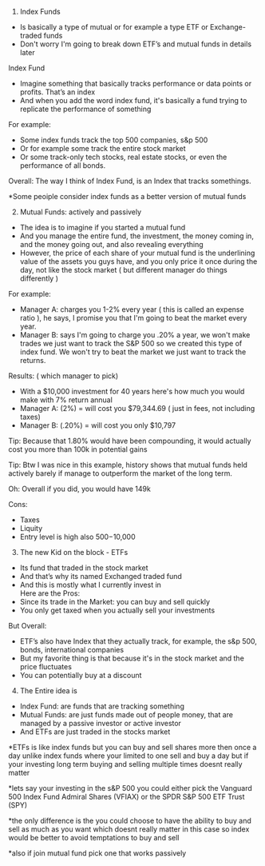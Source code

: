1. Index Funds  
- Is basically a type of mutual or for example a type ETF or Exchange-traded funds  
- Don't worry I'm going to break down ETF’s and mutual funds in details later  
  
Index Fund  
- Imagine something that basically tracks performance or data points or profits. That’s an index  
- And when you add the word index fund, it's basically a fund trying to replicate the performance of something  
  
For example:  
- Some index funds track the top 500 companies, s&p 500  
- Or for example some track the entire stock market  
- Or some track-only tech stocks, real estate stocks, or even the performance of all bonds.  
  
Overall: The way I think of Index Fund, is an Index that tracks somethings.  

*Some peoiple consider index funds as a better version of mutual funds
  
  
2. Mutual Funds: actively and passively  
- The idea is to imagine if you started a mutual fund  
- And you manage the entire fund, the investment, the money coming in, and the money going out, and also revealing everything  
- However, the price of each share of your mutual fund is the underlining value of the assets you guys have, and you only price it once during the day, not like the stock market ( but different manager do things differently )  
  
For example:  
- Manager A: charges you 1-2% every year ( this is called an expense ratio ), he says, I promise you that I'm going to beat the market every year.  
- Manager B: says I'm going to charge you .20% a year, we won't make trades we just want to track the S&P 500 so we created this type of index fund. We won't try to beat the market we just want to track the returns.  
  
Results: ( which manager to pick)  
- With a $10,000 investment for 40 years here's how much you would make with 7% return annual  
- Manager A: (2%) = will cost you $79,344.69 ( just in fees, not including taxes)  
- Manager B: (.20%) = will cost you only $10,797  
  
Tip: Because that 1.80% would have been compounding, it would actually cost you more than 100k in potential gains  
  
Tip: Btw I was nice in this example, history shows that mutual funds held actively barely if manage to outperform the market of the long term.  
  
Oh: Overall if you did, you would have 149k  
  
Cons:  
- Taxes  
- Liquity  
- Entry level is high also $500-$10,000  
  
3. The new Kid on the block - ETFs  
- Its fund that traded in the stock market  
- And that’s why its named Exchanged traded fund  
- And this is mostly what I currently invest in  
Here are the Pros:  
- Since its trade in the Market: you can buy and sell quickly  
- You only get taxed when you actually sell your investments  
  
But Overall:  
- ETF’s also have Index that they actually track, for example, the s&p 500, bonds, international companies  
- But my favorite thing is that because it's in the stock market and the price fluctuates  
- You can potentially buy at a discount  
  
  
4. The Entire idea is  
- Index Fund: are funds that are tracking something  
- Mutual Funds: are just funds made out of people money, that are managed by a passive investor or active investor  
- And ETFs are just traded in the stocks market

*ETFs is like index funds but you can buy and sell shares more then once a day unlike index funds where your limited to one sell and buy a day but if your investing long term buying and selling multiple times doesnt really matter

*lets say your investing in the s&P 500 you could either pick the Vanguard 500 Index Fund Admiral Shares (VFIAX) or the SPDR S&P 500 ETF Trust (SPY)  
  
*the only difference is the you could choose to have the ability to buy and sell as much as you want which doesnt really matter in this case so index would be better to avoid temptations to buy and sell  
  
*also if join mutual fund pick one that works passively